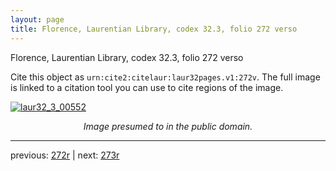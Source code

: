 ```yaml
---
layout: page
title: Florence, Laurentian Library, codex 32.3, folio 272 verso
---
```


Florence, Laurentian Library, codex 32.3, folio 272 verso

Cite this object as `urn:cite2:citelaur:laur32pages.v1:272v`.  The full image is linked to a citation tool you can use to cite regions of the image.

[![laur32_3_00552](http://www.homermultitext.org/iipsrv?IIIF=/project/homer/pyramidal/deepzoom/citelaur/laur32imgs/v1/laur32_3_00552.tif/full/800,/0/default.jpg)](http://www.homermultitext.org/ict2/?urn=urn:cite2:citelaur:laur32imgs.v1:laur32_3_00552) 

<p style="text-align: center; font-style: italic;">Image presumed to in the public domain.</p>

---

previous: [272r](../272r/) | next: [273r](../273r/)